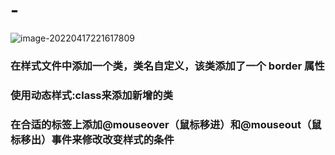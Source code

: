 # -
![image-20220417221617809](https://s2.loli.net/2022/04/17/gw1KPpEUvGOmtCA.png)

### 在样式文件中添加一个类，类名自定义，该类添加了一个 border 属性

### 使用动态样式:class来添加新增的类



### 在合适的标签上添加@mouseover（鼠标移进）和@mouseout（鼠标移出）事件来修改改变样式的条件

